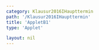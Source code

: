 ```yaml
---
category: Klausur2016IHaupttermin
path: '/Klausur2016IHaupttermin'
title: 'AppletB1'
type: 'Applet'

layout: nil
---
```

<link type="text/css" href="https://cdnjs.cloudflare.com/ajax/libs/jsxgraph/0.99.6/jsxgraph.css"><link rel="stylesheet" type="text/css" href="//cdnjs.cloudflare.com/ajax/libs/jsxgraph/0.99.7/jsxgraph.css" />
<div id="ebb50575-a38b-4b07-8dfd-4c0af6eb85a8" class="jxgbox" style="width:500px; height:500px">
<script type="text/javascript">
    (function() {
//board
const board = JXG.JSXGraph.initBoard('ebb50575-a38b-4b07-8dfd-4c0af6eb85a8', {
    							boundingbox: [-2, 9, 10, -3],
                  axis: true
              });
//graph for B             
var gb = board.create('functiongraph', [x => -0.3 * x - 1, 0.8, 20], {visible: false});
var gb_vis = board.create('functiongraph', [x => -0.3 * x - 1, -3, 20], {visible: true});

//pointd
var B = board.create('glider', [2, -1.6, gb_vis], {name: 'B', fixed: false, color:'orange'});

var A = board.create('point', [0, 0], {name: 'A', fixed: true});

//straight lines
var sym = board.create('functiongraph', [x => 2/3 * x], {visible: true});

var normal = board.create('normal', [sym, B], {visible: false});

//interception of straight lines
var inters = board.create('intersection', [sym, normal, 0], {name: 'M', visible: true, fixed: true, color:'green'});

//more points
var D = board.create('point', [function() {return 2 * inters.X() - B.X();}, function() {return 2*inters.Y() - B.Y();}], {name: 'D', fixed: true, color:'green'});

var C = board.create('point', [function(){return 4 * inters.X(); }, function() {return 4* inters.Y();}], {fixed: true, color:'green'});

//segments
var AB = board.create('segment', [A, B], {color: 'green', strokeWidth: 5});
var AD = board.create('segment', [A, D], {color: 'green', strokeWidth: 5});
var CD = board.create('segment', [C, D], {color: 'green', strokeWidth: 5});
var BC = board.create('segment', [B, C], {color: 'green', strokeWidth: 5});
var BD = board.create('segment', [B, D], {color: 'black', strokeWidth: 1});
var AC = board.create('segment', [A, C], {color: 'black', strokeWidth: 1});

//texts
var coords = board.create('text', [0.2, 5.6, function(){return 'D(' +JXG.toFixed(D.X(), 2) + ', ' + JXG.toFixed(D.Y(), 2) + ')';}], {fixed: true, color: 'red', fontsize: 18});})()
  </script>
  </div>
